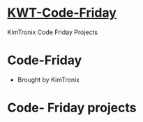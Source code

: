 # [KWT-Code-Friday](http://kimtronix.com/code_friday/)
KimTronix Code Friday Projects

# Code-Friday
- Brought by KimTronix

# Code- Friday projects
